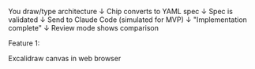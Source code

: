 You draw/type architecture
    ↓
Chip converts to YAML spec
    ↓
Spec is validated
    ↓
Send to Claude Code (simulated for MVP)
    ↓
"Implementation complete"
    ↓
Review mode shows comparison





Feature 1:

Excalidraw canvas in web browser